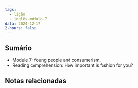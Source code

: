 ```yaml
---
tags:
  - lição
  - inglês-módulo-7
data: 2024-12-17
2-hours: false
---
```



## Sumário
- Module 7: Young people and consumerism.
- Reading comprehension: How important is fashion for you?
## Notas relacionadas

